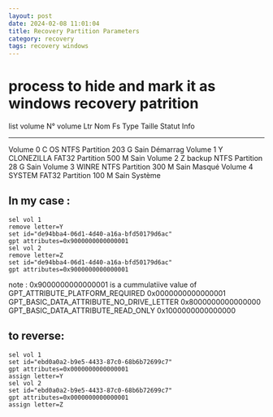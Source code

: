 ```yaml
---
layout: post
date: 2024-02-08 11:01:04
title: Recovery Partition Parameters
category: recovery
tags: recovery windows
---
```


# process to hide and mark it as windows recovery patrition

list volume 
N° volume   Ltr  Nom          Fs     Type        Taille   Statut     Info
  ----------  ---  -----------  -----  ----------  -------  ---------  --------
  Volume 0     C   OS           NTFS   Partition    203 G   Sain       Démarrag
  Volume 1     Y   CLONEZILLA   FAT32  Partition    500 M   Sain
  Volume 2     Z   backup       NTFS   Partition     28 G   Sain
  Volume 3         WINRE        NTFS   Partition    300 M   Sain       Masqué
  Volume 4         SYSTEM       FAT32  Partition    100 M   Sain       Système

## In my case :
    
```Batch
sel vol 1
remove letter=Y
set id="de94bba4-06d1-4d40-a16a-bfd50179d6ac"
gpt attributes=0x9000000000000001    
sel vol 2
remove letter=Z
set id="de94bba4-06d1-4d40-a16a-bfd50179d6ac"
gpt attributes=0x9000000000000001    
```

note : 0x9000000000000001    is a cummulatiive value of 
GPT_ATTRIBUTE_PLATFORM_REQUIRED 0x0000000000000001
GPT_BASIC_DATA_ATTRIBUTE_NO_DRIVE_LETTER 0x8000000000000000
GPT_BASIC_DATA_ATTRIBUTE_READ_ONLY 0x1000000000000000

## to reverse:

```Batch
sel vol 1
set id="ebd0a0a2-b9e5-4433-87c0-68b6b72699c7"
gpt attributes=0x0000000000000001  
assign letter=Y
sel vol 2
set id="ebd0a0a2-b9e5-4433-87c0-68b6b72699c7"
gpt attributes=0x0000000000000001  
assign letter=Z
```
